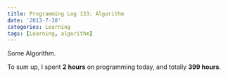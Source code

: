 ```yaml
---
title: Programming Log 133: Algorithm
date: '2013-7-30'
categories: Learning
tags: [Learning, algorithm]
---
```


Some Algorithm.

To sum up, I spent **2 hours** on programming today, and totally **399 hours**. 